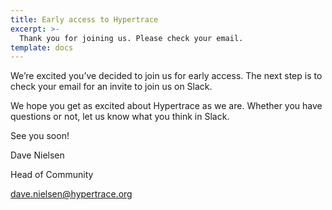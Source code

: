 ```yaml
---
title: Early access to Hypertrace
excerpt: >-
  Thank you for joining us. Please check your email.
template: docs
---
```


We’re excited you’ve decided to join us for early access. The next step is to check your email for an invite to join us on Slack.

We hope you get as excited about Hypertrace as we are. Whether you have questions or not, let us know what you think in Slack.

See you soon!

Dave Nielsen

Head of Community

dave.nielsen@hypertrace.org
